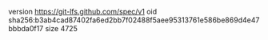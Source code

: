 version https://git-lfs.github.com/spec/v1
oid sha256:b3ab4cad87402fa6ed2bb7f02488f5aee95313761e586be869d4e47bbbda0f17
size 4725
